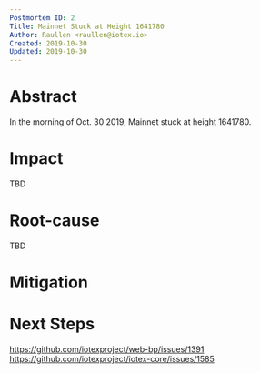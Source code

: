 ```yaml
---
Postmortem ID: 2
Title: Mainnet Stuck at Height 1641780
Author: Raullen <raullen@iotex.io>
Created: 2019-10-30
Updated: 2019-10-30
---
```


# Abstract

In the morning of Oct. 30 2019, Mainnet stuck at height 1641780.

# Impact
TBD

# Root-cause
TBD

# Mitigation

# Next Steps
https://github.com/iotexproject/web-bp/issues/1391
https://github.com/iotexproject/iotex-core/issues/1585
